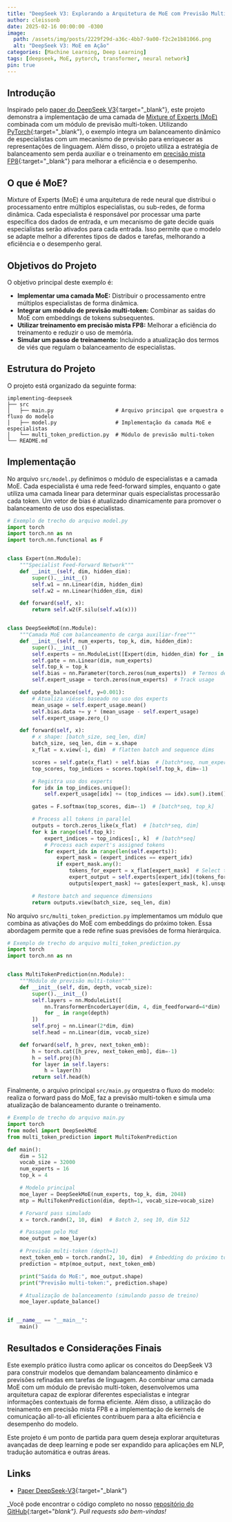 ```yaml
---
title: "DeepSeek V3: Explorando a Arquitetura de MoE com Previsão Multi-Token"
author: cleissonb
date: 2025-02-16 00:00:00 -0300
image:
  path: /assets/img/posts/2229f29d-a36c-4bb7-9a00-f2c2e1b81066.png
  alt: "DeepSeek V3: MoE em Ação"
categories: [Machine Learning, Deep Learning]
tags: [deepseek, MoE, pytorch, transformer, neural network]
pin: true
---
```


## Introdução

Inspirado pelo [paper do DeepSeek V3](https://github.com/deepseek-ai/DeepSeek-V3/blob/main/DeepSeek_V3.pdf){:target="_blank"}, este projeto demonstra a implementação de uma camada de [Mixture of Experts (MoE)](#o-que-e-moe) combinada com um módulo de previsão multi-token. Utilizando [PyTorch](https://pytorch.org/){:target="_blank"}, o exemplo integra um balanceamento dinâmico de especialistas com um mecanismo de previsão para enriquecer as representações de linguagem. Além disso, o projeto utiliza a estratégia de balanceamento sem perda auxiliar e o treinamento em [precisão mista FP8](https://codingmall.com/knowledge-base/25-global/241992-como-o-uso-do-treinamento-de-preciso-misto-fp8-afeta-o-desempenho-de-deepseek){:target="_blank"} para melhorar a eficiência e o desempenho.

## O que é MoE?

Mixture of Experts (MoE) é uma arquitetura de rede neural que distribui o processamento entre múltiplos especialistas, ou sub-redes, de forma dinâmica. Cada especialista é responsável por processar uma parte específica dos dados de entrada, e um mecanismo de gate decide quais especialistas serão ativados para cada entrada. Isso permite que o modelo se adapte melhor a diferentes tipos de dados e tarefas, melhorando a eficiência e o desempenho geral.

## Objetivos do Projeto

O objetivo principal deste exemplo é:
- **Implementar uma camada MoE:** Distribuir o processamento entre múltiplos especialistas de forma dinâmica.
- **Integrar um módulo de previsão multi-token:** Combinar as saídas do MoE com embeddings de tokens subsequentes.
- **Utilizar treinamento em precisão mista FP8:** Melhorar a eficiência do treinamento e reduzir o uso de memória.
- **Simular um passo de treinamento:** Incluindo a atualização dos termos de viés que regulam o balanceamento de especialistas.

## Estrutura do Projeto

O projeto está organizado da seguinte forma:

```
implementing-deepseek
├── src
│   ├── main.py                    # Arquivo principal que orquestra o fluxo do modelo
│   ├── model.py                   # Implementação da camada MoE e especialistas
│   └── multi_token_prediction.py  # Módulo de previsão multi-token
└── README.md
```

## Implementação

No arquivo `src/model.py` definimos o módulo de especialistas e a camada MoE. Cada especialista é uma rede feed-forward simples, enquanto o gate utiliza uma camada linear para determinar quais especialistas processarão cada token. Um vetor de bias é atualizado dinamicamente para promover o balanceamento de uso dos especialistas.

```python
# Exemplo de trecho do arquivo model.py
import torch
import torch.nn as nn
import torch.nn.functional as F


class Expert(nn.Module):
    """Specialist Feed-Forward Network"""
    def __init__(self, dim, hidden_dim):
        super().__init__()
        self.w1 = nn.Linear(dim, hidden_dim)
        self.w2 = nn.Linear(hidden_dim, dim)

    def forward(self, x):
        return self.w2(F.silu(self.w1(x)))


class DeepSeekMoE(nn.Module):
    """Camada MoE com balanceamento de carga auxiliar-free"""
    def __init__(self, num_experts, top_k, dim, hidden_dim):
        super().__init__()
        self.experts = nn.ModuleList([Expert(dim, hidden_dim) for _ in range(num_experts)])
        self.gate = nn.Linear(dim, num_experts)
        self.top_k = top_k
        self.bias = nn.Parameter(torch.zeros(num_experts))  # Termos de viés para balanceamento
        self.expert_usage = torch.zeros(num_experts)  # Track usage

    def update_balance(self, y=0.001):
        # Atualiza viéses baseado no uso dos experts
        mean_usage = self.expert_usage.mean()
        self.bias.data += y * (mean_usage - self.expert_usage)
        self.expert_usage.zero_()

    def forward(self, x):
        # x shape: [batch_size, seq_len, dim]
        batch_size, seq_len, dim = x.shape
        x_flat = x.view(-1, dim)  # flatten batch and sequence dims

        scores = self.gate(x_flat) + self.bias  # [batch*seq, num_experts]
        top_scores, top_indices = scores.topk(self.top_k, dim=-1)

        # Registra uso dos experts
        for idx in top_indices.unique():
            self.expert_usage[idx] += (top_indices == idx).sum().item()

        gates = F.softmax(top_scores, dim=-1)  # [batch*seq, top_k]

        # Process all tokens in parallel
        outputs = torch.zeros_like(x_flat)  # [batch*seq, dim]
        for k in range(self.top_k):
            expert_indices = top_indices[:, k]  # [batch*seq]
            # Process each expert's assigned tokens
            for expert_idx in range(len(self.experts)):
                expert_mask = (expert_indices == expert_idx)
                if expert_mask.any():
                    tokens_for_expert = x_flat[expert_mask]  # Select tokens for this expert
                    expert_output = self.experts[expert_idx](tokens_for_expert)
                    outputs[expert_mask] += gates[expert_mask, k].unsqueeze(-1) * expert_output

        # Restore batch and sequence dimensions
        return outputs.view(batch_size, seq_len, dim)
```

No arquivo `src/multi_token_prediction.py` implementamos um módulo que combina as ativações do MoE com embeddings do próximo token. Essa abordagem permite que a rede refine suas previsões de forma hierárquica.

```python
# Exemplo de trecho do arquivo multi_token_prediction.py
import torch
import torch.nn as nn


class MultiTokenPrediction(nn.Module):
    """Módulo de previsão multi-token"""
    def __init__(self, dim, depth, vocab_size):
        super().__init__()
        self.layers = nn.ModuleList([
            nn.TransformerEncoderLayer(dim, 4, dim_feedforward=4*dim)
            for _ in range(depth)
        ])
        self.proj = nn.Linear(2*dim, dim)
        self.head = nn.Linear(dim, vocab_size)

    def forward(self, h_prev, next_token_emb):
        h = torch.cat([h_prev, next_token_emb], dim=-1)
        h = self.proj(h)
        for layer in self.layers:
            h = layer(h)
        return self.head(h)
```

Finalmente, o arquivo principal `src/main.py` orquestra o fluxo do modelo: realiza o forward pass do MoE, faz a previsão multi-token e simula uma atualização de balanceamento durante o treinamento.

```python
# Exemplo de trecho do arquivo main.py
import torch
from model import DeepSeekMoE
from multi_token_prediction import MultiTokenPrediction

def main():
    dim = 512
    vocab_size = 32000
    num_experts = 16
    top_k = 4

    # Modelo principal
    moe_layer = DeepSeekMoE(num_experts, top_k, dim, 2048)
    mtp = MultiTokenPrediction(dim, depth=1, vocab_size=vocab_size)

    # Forward pass simulado
    x = torch.randn(2, 10, dim)  # Batch 2, seq 10, dim 512

    # Passagem pelo MoE
    moe_output = moe_layer(x)

    # Previsão multi-token (depth=1)
    next_token_emb = torch.randn(2, 10, dim)  # Embedding do próximo token
    prediction = mtp(moe_output, next_token_emb)

    print("Saída do MoE:", moe_output.shape)
    print("Previsão multi-token:", prediction.shape)

    # Atualização de balanceamento (simulando passo de treino)
    moe_layer.update_balance()


if __name__ == "__main__":
    main()
```

## Resultados e Considerações Finais

Este exemplo prático ilustra como aplicar os conceitos do DeepSeek V3 para construir modelos que demandam balanceamento dinâmico e previsões refinadas em tarefas de linguagem. Ao combinar uma camada MoE com um módulo de previsão multi-token, desenvolvemos uma arquitetura capaz de explorar diferentes especialistas e integrar informações contextuais de forma eficiente. Além disso, a utilização do treinamento em precisão mista FP8 e a implementação de kernels de comunicação all-to-all eficientes contribuem para a alta eficiência e desempenho do modelo.

Este projeto é um ponto de partida para quem deseja explorar arquiteturas avançadas de deep learning e pode ser expandido para aplicações em NLP, tradução automática e outras áreas.

## Links

- [Paper DeepSeek-V3](https://github.com/deepseek-ai/DeepSeek-V3/blob/main/DeepSeek_V3.pdf){:target="_blank"}

_Você pode encontrar o código completo no nosso [repositório do GitHub](https://github.com/cleissonbarbosa/implementing-deepseek){:target="_blank"}. Pull requests são bem-vindas!_
